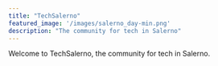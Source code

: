 ```yaml
---
title: "TechSalerno"
featured_image: '/images/salerno_day-min.png'
description: "The community for tech in Salerno"
---
```

Welcome to TechSalerno, the community for tech in Salerno.
